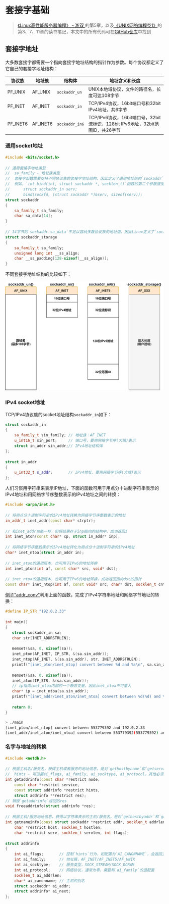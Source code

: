 # 套接字基础

> [《Linux高性能服务器编程》 - 游双 ](https://1drv.ms/b/s!AkcJSyT7tq80c1DmkdcxK7oScvQ)的第5章，以及[《UNIX网络编程卷1》](https://1drv.ms/b/s!AkcJSyT7tq80dP1Vghbg7qb9uts)的第3、7、11章的读书笔记，本文中的所有代码可在[GitHub仓库](https://github.com/LittleBee1024/learning_book/tree/main/docs/booknotes/hplsp/sock_base/code)中找到

## 套接字地址
大多数套接字都需要一个指向套接字地址结构的指针作为参数。每个协议都定义了它自己的套接字地址结构：

协议族 | 地址族 | 结构体 | 地址含义和长度
--- | --- | --- | ---
PF_UNIX | AF_UNIX | `sockaddr_un` | UNIX本地域协议，文件的路径名，长度可达108字节
PF_INET | AF_INET | `sockaddr_in` | TCP/IPv4协议，16bit端口号和32bit IPv4地址，共6字节
PF_INET6 | AF_INET6 | `sockaddr_in6` | TCP/IPv6协议，16bit端口号，32bit流标识，128bit IPv6地址，32bit范围ID，共26字节

### 通用socket地址
```cpp
#include <bits/socket.h>

// 通用套接字地址类型
//  sa_family - 地址族类型
//  套接字函数需要支持不同协议族的套接字地址结构，因此定义了通用地址结构`sockaddr`以接受任何协议的指针参数。
//  例如，`int bind(int, struct sockaddr *, socklen_t)`函数的第二个参数接受IPv4协议地址时，需要如下强制转换：
//      struct sockaddr_in serv;
//      bind(sockfd, (struct sockaddr *)&serv, sizeof(serv));
struct sockaddr
{
    sa_family_t sa_family;
    char sa_data[14];
}

// 14字节的`sockaddr.sa_data`不足以容纳多数协议族的地址值，因此Linux定义了`sockaddr_storage`用于真正的存储空间
struct sockaddr_storage
{
    sa_family_t sa_family;
    unsigned long int __ss_align;
    char __ss_padding[128-sizeof(__ss_align)];
}
```

不同套接字地址结构的比较如下：

![sockaddr](./images/sockaddr.png)

### IPv4 socket地址
TCP/IPv4协议族的socket地址结构`sockaddr_in`如下：
```cpp
struct sockaddr_in
{
    sa_family_t sin_family; // 地址族：AF_INET
    u_int16_t sin_port;     // 端口号，要用网络字节序(大端)表示
    struct in_addr sin_addr;// IPv4地址结构体
};

struct in_addr
{
    u_int32_t s_addr;       // IPv4地址，要用网络字节序(大端)表示
};
```

人们习惯用字符串来表示IP地址，下面的函数可用于用点分十进制字符串表示的IPv4地址和用网络字节序整数表示的IPv4地址之间的转换：
```cpp
#include <arpa/inet.h>

// 将用点分十进制字符串的IPv4地址转换为网络字节序整数表示的地址
in_addr_t inet_addr(const char* strptr);

// 和inet_addr功能一样，但将结果存于inp指向的结构中，成功返回1
int inet_aton(const char* cp, struct in_addr* inp);

// 将网络字节序整数表示的IPv4地址转化为用点分十进制字符串的IPv4地址
char* inet_ntoa(struct in_addr in);

// inet_aton的通用版本，也可用于IPv6的地址转换
int inet_pton(int af, const char* src, void* dst);

// inet_ntoa的通用版本，也可用于IPv6的地址转换，成功返回指向dst的指针
const char* inet_ntop(int af, const void* src, char* dst, socklen_t cnt);
```

[例子"addr_conv"](https://github.com/LittleBee1024/learning_book/tree/main/docs/booknotes/hplsp/sock_base/code/addr_conv)利用上面的函数，完成了IPv4字符串地址和网络字节地址的转换：
```cpp
#define IP_STR "192.0.2.33"

int main()
{
   struct sockaddr_in sa;
   char str[INET_ADDRSTRLEN];

   memset(&sa, 0, sizeof(sa));
   inet_pton(AF_INET, IP_STR, &(sa.sin_addr));
   inet_ntop(AF_INET, &(sa.sin_addr), str, INET_ADDRSTRLEN);
   printf("[inet_pton/inet_ntop] convert between %d and %s\n", sa.sin_addr.s_addr, str);

   memset(&sa, 0, sizeof(sa));
   inet_aton(IP_STR, &(sa.sin_addr));
   // ip指向inet_ntoa内部的一个静态变量，因此inet_ntoa不可重入
   char* ip = inet_ntoa(sa.sin_addr);
   printf("[inet_addr/inet_aton/inet_ntoa] convert between %d(%d) and %s\n", inet_addr(IP_STR), sa.sin_addr.s_addr, ip);

   return 0;
}
```
```bash
> ./main
[inet_pton/inet_ntop] convert between 553779392 and 192.0.2.33
[inet_addr/inet_aton/inet_ntoa] convert between 553779392(553779392) and 192.0.2.33
```

### 名字与地址的转换

```cpp
#include <netdb.h>

// 根据主机名/服务名，获得主机或者服务的地址信息，是对`gethostbyname`和`getservbyname`的封装
//  hints - 可设置ai_flags, ai_family, ai_socktype, ai_protocol，其他必须为NULL
int getaddrinfo(const char *restrict node,
    const char *restrict service,
    const struct addrinfo *restrict hints,
    struct addrinfo **restrict res);
// 销毁`getaddrinfo`返回的res
void freeaddrinfo(struct addrinfo *res);

// 根据主机/服务地址信息，获得以字符串表示的主机/服务名，是对`gethostbyaddr`和`getservbyport`的封装
int getnameinfo(const struct sockaddr *restrict addr, socklen_t addrlen,
    char *restrict host, socklen_t hostlen,
    char *restrict serv, socklen_t servlen, int flags);

struct addrinfo
{
    int ai_flags;       // 控制`hints`行为，如配置为`AI_CANONNAME`，会返回主机名
    int ai_family;      // 地址簇，AF_INET/AF_INET5/AF_UNIX
    int ai_socktype;    // 服务类型，SOCK_STREAM/SOCK_DGRAM
    int ai_protocol;    // 网络协议，通常为零，需要和`ai_family`的值配套
    socklen_t ai_addrlen;
    char* ai_canonname; // 主机的别名
    struct sockaddr* ai_addr;
    struct addrinfo* ai_next;
};
```
